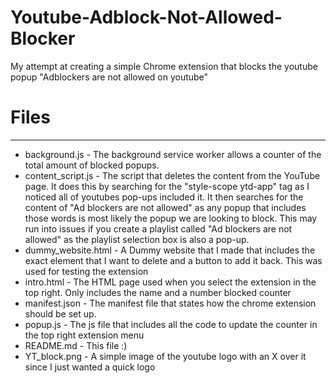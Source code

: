 # Youtube-Adblock-Not-Allowed-Blocker
My attempt at creating a simple Chrome extension that blocks the youtube popup "Adblockers are not allowed on youtube"

# Files
-----------
- background.js  - The background service worker allows a counter of the total amount of blocked popups.
- content_script.js  - The script that deletes the content from the YouTube page. It does this by searching for the "style-scope ytd-app" tag as I noticed all of youtubes pop-ups included it. It then searches for the content of "Ad blockers are not allowed" as any popup that includes those words is most likely the popup we are looking to block. This may run into issues if you create a playlist called "Ad blockers are not allowed" as the playlist selection box is also a pop-up.
- dummy_website.html  -  A Dummy website that I made that includes the exact element that I want to delete and a button to add it back. This was used for testing the extension
- intro.html  -  The HTML page used when you select the extension in the top right. Only includes the name and a number blocked counter
- manifest.json  -  The manifest file that states how the chrome extension should be set up.
- popup.js  -  The js file that includes all the code to update the counter in the top right extension menu
- README.md  -  This file :)
- YT_block.png  -  A simple image of the youtube logo with an X over it since I just wanted a quick logo
